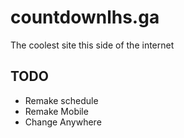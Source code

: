 # countdownlhs.ga

The coolest site this side of the internet

## TODO

- Remake schedule
- Remake Mobile
- Change Anywhere
